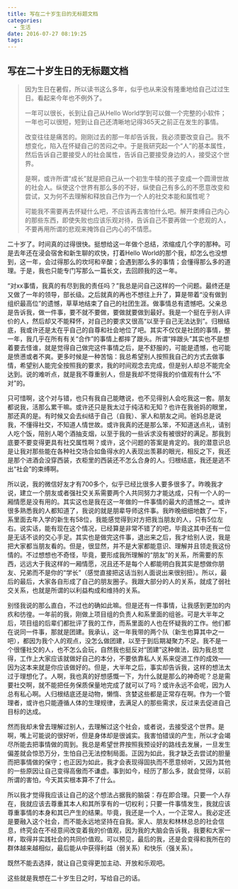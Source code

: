 ```yaml
---
title: 写在二十岁生日的无标题文档
categories:
  - 生活
date: 2016-07-27 08:19:25
tags:
---
```


## 写在二十岁生日的无标题文档

> 因为生日在暑假，所以读书这么多年，似乎也从来没有隆重地给自己过过生日。看起来今年也不例外了。
> 
> 
> 一年可以很长，长到让自己从Hello World学到可以做一个完整的小软件；一年也可以很短，短到让自己还清晰地记得365天之前正在发生的事情。
> 
> 
> 改变往往是痛苦的。刚刚过去的那一年却告诉我，我必须要改变自己。我不想变化，陷入在怀疑自己的苦闷之中。于是我研究起一个“人”的基本属性，然后告诉自己要接受人的社会属性，告诉自己要接受身边的人，接受这个世界。
> 
> 
> 是啊，或许所谓“成长”就是把自己从一个初生牛犊的孩子变成一个圆滑世故的社会人。纵使这个世界有那么多的不好，纵使自己有多么的不愿意改变和尝试，又为何不去理解和释放自己作为一个人的社交本能和属性呢？
> 
> 
> 可能我不需要再去怀疑什么吧，不应该再去害怕什么吧。解开束缚自己内心的那些东西，即使失败也应该乐观对待，告诉自己不要再做一个悲观的人，不要再用所谓的悲观来掩饰自己内心的不情愿。

二十岁了。时间真的过得很快。挺想给这一年做个总结，浓缩成几个字的那种。可是去年还在浸会宿舍和新生聊的欢快，打着Hello World的那个我，却怎么也没想到，这一年，会过得那么的坎坷和辛酸；会遇到那么多的事情；会懂得那么多的道理。于是，我也只能专门写那么一篇长文，去回顾我的这一年。

“对xx事情，我真的有尽到我的责任吗？”我总是问自己这样的一个问题。最终还是又做了一年的领导，部长级。之后就真的再也不想往上升了，算是带着“没有做到组织最高位”的遗憾，草草地结束了自己的社团生涯。做事情总有遗憾吧。父亲总是告诉我，做一件事，要不就不要做，要做就要做到最好。我是一个挺在乎别人评价的人，然后却又不能释怀，对自己的要求又很高“以至于自己无法达到”。归根结底，我或许还是太在乎自己的自尊和社会地位了吧。其实不仅仅是社团的事情，整一年，我几乎在所有有关“合作”的事情上都摔了跟头。所谓“摔跟头”其实也不是想着要去怪谁，就是觉得自己做完这件事情之后，是不舒服的，可能是遗憾，也可能是愤懑或者不爽。更多时候是一种苦恼：我总希望别人按照我自己的方式去做事情，希望别人能完全按照我的要求，我的时间观念去完成，但是别人却总不能完全达到。说的难听点，就是我不尊重别人，但是我却不觉得我的价值观有什么“不对”的。

只可惜啊，这个对与错，也只有我自己能瞎说，也不见得别人会吃我这一套。朋友都说我，活那么累干嘛。或许还只是我太过于纯洁和无知？也许在我爸妈的眼里，那还真的是。有时候又会去纠结于自己（自我）、家人和朋友之间。爸妈总是说我，不懂得社交，不知道人情世故。或许我真的还是那么笨，不知道送点礼，请别人吃个饭，陪别人喝个酒抽支烟，以至于我的一些诉求没有被很好的满足。那我到底要不要变得更具有社交属性啊？或许，这个问题的答案是肯定的。我的潜意识总是让我对那些能在各种社交场合如鱼得水的人表现出羡慕的眼光，相反之下，我还是那个进酒会没穿西装，衣柜里的西装还不怎么合身的人。归根结底，我还是逃不出“社会”的束缚啊。

所以说，我的微信好友才有700多个，似乎已经比很多人要多很多了。昨晚我才说，建立一个朋友或者强社交关系需要两个人共同努力才能达成，只有一个人的一厢情愿是没有用的。其实这也是我在这一年做的一件事情的最大的遗憾之一。或许很多熟悉我的人都知道了，我说的就是朋辈导师这件事。我昨晚细细地数了一下，系里面去年入学的新生有58位，我能感觉得到对方把我当朋友的人，只有5位左右。说实话，能有现在这个情况，已经算是非常不错了的吧，毕竟这其中还有一位是无话不谈的交心手足。其实也是做完这件事，退出来之后，我才给别人说，我是把大家都当朋友看的。但是，很显然，并不是大家都能意识、理解并且领走我这份情的。不过想想也不奇怪，毕竟，要形成我所理解的“朋友”的关系，所需要的东西，远远大于我这样的一厢情愿，况且还不是每个人都能明白我其实是想做你朋友、兄弟而不是你的“学长”（感觉直接把这话当别人面说出来很别扭）。所以，最后的最后，大家各自形成了自己的朋友圈子。我跟大部分的人的关系，就成了弱社交关系，也就是所谓的以利益构成和维持的关系。

别怪我说的那么直白，不过也的确如此嘛。但是还有一件事情，让我感到更加的内疚和彷徨。一年前的我，刚做上项目组的负责人和系里面的组爸。可是大半年之后，项目组的后辈们都批评了我的工作，而系里面的人也在怀疑我的工作。他们都在说同一件事，那就是团建。我承认，这一年我带的两个队（新生也算其中之一吧），都因为我个人的观点，没怎么做团建，以至于到后期凝聚力不足。我不是一个很懂社交的人，也不怎么会玩，自然我也挺反对“团建”这种做法，因为我总觉得，工作上大家应该就做好自己的本分，不要依靠私人关系来促进工作的成效——因为这本来就是你应该做好的。但是，大半年之后，事实却告诉我，这样的想法太过于理想化了。人啊，我也真的好想感慨一下，为什么就是那么的神奇呢？总是需要社交啊，就不能把任务保质保量地完成了就可以了吗？或许永远不会呢，因为人总有私心啊。人归根结底还是动物，懒惰、贪婪这些都是正常存在啊。作为一个管理者，或许也只能遵循人体的生理规律，去满足人的那些需求，反过来去促进自己目标的达成。

然而我却未曾去理解过别人，去理解过这个社会，或者说，去接受这个世界。是啊，嘴上可能说的很好听，但是身体却是很诚实。我害怕错误的产生，所以才会竭尽所能去把事情做的周到。我总是希望世界按照我预设好的路线去发展，一旦发生偏差就会惊恐万分，生怕自己无法控制局面。正因为如此，我才缺乏去尝试的胆量而把事情做的保守；也正因为如此，我才会表现得固执而不愿意倾听，又因为其他的一些原因让自己变得高傲而不谦虚。事到如今，经历了那么多，就会觉得，以前所谓的害怕，今天其实根本算不了什么。

所以我才觉得我应该让自己的这个想法占据我的脑袋：存在即合理。只要一个人存在，我就应该去尊重其本人和其所享有的一切权利；只要一件事情发生，我就应该尊重事情的本身和其已产生的结果。毕竟，我还是一个人，一个正常人。我必定还是要融入这个社会，而不能永远地坚持在自我。家人、朋友和林林总总的社会信息，终究会在不经意间改变着我的价值观，因为我的大脑会告诉我，我要和大家一样，取得并实践社会的共同价值观。可以预见，最后的我，还是会变得和我所在的群体越来越相似，最后能从中获得利益（弱关系）和快乐（强关系）。

既然不能去选择，就让自己变得更加主动、开放和乐观吧。

这些就是我想在二十岁生日之时，写给自己的话。